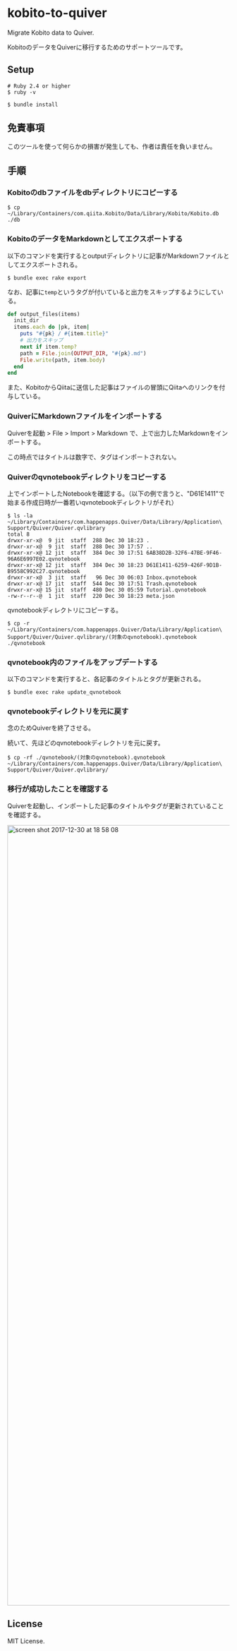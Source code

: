 # kobito-to-quiver

Migrate Kobito data to Quiver.

KobitoのデータをQuiverに移行するためのサポートツールです。

## Setup

```
# Ruby 2.4 or higher
$ ruby -v

$ bundle install
```

## 免責事項

このツールを使って何らかの損害が発生しても、作者は責任を負いません。

## 手順

### Kobitoのdbファイルをdbディレクトリにコピーする

```
$ cp ~/Library/Containers/com.qiita.Kobito/Data/Library/Kobito/Kobito.db ./db
```

### KobitoのデータをMarkdownとしてエクスポートする

以下のコマンドを実行するとoutputディレクトリに記事がMarkdownファイルとしてエクスポートされる。

```
$ bundle exec rake export
```

なお、記事に`temp`というタグが付いていると出力をスキップするようにしている。

```./lib/kobito_exporter.rb
def output_files(items)
  init_dir
  items.each do |pk, item|
    puts "#{pk} / #{item.title}"
    # 出力をスキップ
    next if item.temp?
    path = File.join(OUTPUT_DIR, "#{pk}.md")
    File.write(path, item.body)
  end
end
```

また、KobitoからQiitaに送信した記事はファイルの冒頭にQiitaへのリンクを付与している。

### QuiverにMarkdownファイルをインポートする

Quiverを起動 &gt; File &gt; Import &gt; Markdown で、上で出力したMarkdownをインポートする。

この時点ではタイトルは数字で、タグはインポートされない。

### Quiverのqvnotebookディレクトリをコピーする

上でインポートしたNotebookを確認する。（以下の例で言うと、"D61E1411"で始まる作成日時が一番若いqvnotebookディレクトリがそれ）

```
$ ls -la ~/Library/Containers/com.happenapps.Quiver/Data/Library/Application\ Support/Quiver/Quiver.qvlibrary
total 8
drwxr-xr-x@  9 jit  staff  288 Dec 30 18:23 .
drwxr-xr-x@  9 jit  staff  288 Dec 30 17:57 ..
drwxr-xr-x@ 12 jit  staff  384 Dec 30 17:51 6AB38D2B-32F6-47BE-9F46-96A6E6997E02.qvnotebook
drwxr-xr-x@ 12 jit  staff  384 Dec 30 18:23 D61E1411-6259-426F-9D1B-B9558C992C27.qvnotebook
drwxr-xr-x@  3 jit  staff   96 Dec 30 06:03 Inbox.qvnotebook
drwxr-xr-x@ 17 jit  staff  544 Dec 30 17:51 Trash.qvnotebook
drwxr-xr-x@ 15 jit  staff  480 Dec 30 05:59 Tutorial.qvnotebook
-rw-r--r--@  1 jit  staff  220 Dec 30 18:23 meta.json
```

qvnotebookディレクトリにコピーする。

```
$ cp -r ~/Library/Containers/com.happenapps.Quiver/Data/Library/Application\ Support/Quiver/Quiver.qvlibrary/(対象のqvnotebook).qvnotebook ./qvnotebook
```

### qvnotebook内のファイルをアップデートする

以下のコマンドを実行すると、各記事のタイトルとタグが更新される。

```
$ bundle exec rake update_qvnotebook
```

### qvnotebookディレクトリを元に戻す

念のためQuiverを終了させる。

続いて、先ほどのqvnotebookディレクトリを元に戻す。

```
$ cp -rf ./qvnotebook/(対象のqvnotebook).qvnotebook ~/Library/Containers/com.happenapps.Quiver/Data/Library/Application\ Support/Quiver/Quiver.qvlibrary/
```

### 移行が成功したことを確認する

Quiverを起動し、インポートした記事のタイトルやタグが更新されていることを確認する。

<img width="1769" alt="screen shot 2017-12-30 at 18 58 08" src="https://user-images.githubusercontent.com/1148320/34453281-851a0258-ed93-11e7-98da-84f134a3fa97.png">

## License

MIT License.
